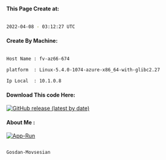 
   
#### This Page Create at:

```bash

2022-04-08 - 03:12:27 UTC

```

#### Create By Machine:

```bash

Host Name : fv-az66-674

platform  : Linux-5.4.0-1074-azure-x86_64-with-glibc2.27

Ip Local  : 10.1.0.8

```
#### Download This code Here:

[![GitHub release (latest by date)](https://img.shields.io/github/v/release/Gosdan-Movsesian/Gosdan?style=for-the-badge&label=Download)](https://github.com/Gosdan-Movsesian/Gosdan/releases) 

</p> 

#### About Me :

[![App-Run](https://github.com/Gosdan-Movsesian/Gosdan/actions/workflows/App-Run.yml/badge.svg)](https://github.com/Gosdan-Movsesian/Gosdan/actions/workflows/App-Run.yml)

```bash

Gosdan-Movsesian

```

